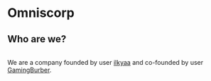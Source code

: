 # Omniscorp

## Who are we?
######
We are a company founded by user [ilkyaa](https://github.com/ilkyaa) and co-founded by user [GamingBurber](https://github.com/GamingBurber).
